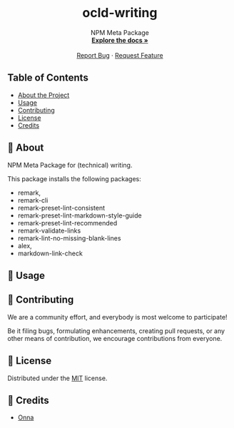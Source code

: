 <!-- PROJECT LOGO -->

<br />
<p align="center">
  <h1 align="center">ocld-writing</h1>

  <p align="center">
    NPM Meta Package
    <br />
    <a href="https://github.com/ocular-d/ocld-writing"><strong>Explore the docs »</strong></a>
    <br />
    <br />
    <a href="https://github.com/ocular-d/ocld-writing/issues">Report Bug</a>
    ·
    <a href="https://github.com/ocular-d/ocld-writing/issues">Request Feature</a>
  </p>
</p>

<!-- TABLE OF CONTENTS -->

## Table of Contents

- [About the Project](#📄-about)
- [Usage](#🚀-usage)
- [Contributing](#🤝-contributing)
- [License](#📝-license)
- [Credits](#🙏-credits)

## 📄 About

NPM Meta Package for (technical) writing.

This package installs the following packages:

- remark,
- remark-cli
- remark-preset-lint-consistent
- remark-preset-lint-markdown-style-guide
- remark-preset-lint-recommended
- remark-validate-links
- remark-lint-no-missing-blank-lines
- alex,
- markdown-link-check

## 🚀 Usage

## 🤝 Contributing

We are a community effort, and everybody is most welcome to participate!

Be it filing bugs, formulating enhancements, creating pull requests, or any other means of contribution, we encourage contributions from everyone.

## 📝 License

Distributed under the [MIT](https://choosealicense.com/licenses/mit/ "Link to license") license.

## 🙏 Credits

- [Onna](https://onna.com "Link to Onna")
